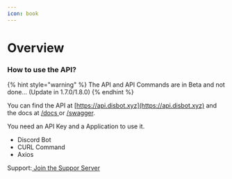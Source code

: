 ```yaml
---
icon: book
---
```


# Overview

### How to use the API?



{% hint style="warning" %}
The API and API Commands are in Beta and not done... (Update in 1.7.0/1.8.0)
{% endhint %}



You can find the API at [https://api.disbot.xyz](https://api.disbot.xyz) and the docs at [/docs ](broken-reference)or [/swagger](https://api.disbot.xyz/docs).

You need an API Key and a Application to use it.&#x20;

* Discord Bot
* CURL Command
* Axios



Support:[ Join the Suppor Server](https://discord.gg/EPhRdgHF94)
